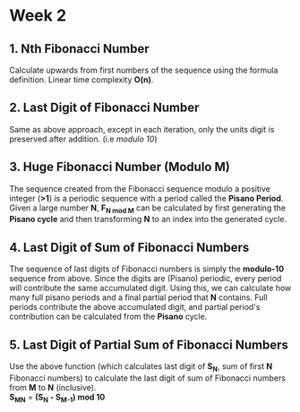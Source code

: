 # Week 2

## 1. Nth Fibonacci Number

Calculate upwards from first numbers of the sequence using the formula definition. Linear time
complexity **O(n)**.

## 2. Last Digit of Fibonacci Number

Same as above approach, except in each iteration, only the units digit is preserved after addition.
(i.e _modulo 10_)

## 3. Huge Fibonacci Number (Modulo M)

The sequence created from the Fibonacci sequence modulo a positive integer (**>1**) is a periodic
sequence with a period called the **Pisano Period**. Given a large number **N**, **F<sub>N mod
M** can be calculated by first generating the **Pisano cycle** and then transforming **N** to an
index into the generated cycle.

## 4. Last Digit of Sum of Fibonacci Numbers

The sequence of last digits of Fibonacci numbers is simply the **modulo-10** sequence from above.
Since the digits are (Pisano) periodic, every period will contribute the same accumulated digit.
Using this, we can calculate how many full pisano periods and a final partial period that **N**
contains. Full periods contribute the above accumulated digit, and partial period's contribution can
be calculated from the **Pisano** cycle.

## 5. Last Digit of Partial Sum of Fibonacci Numbers

Use the above function (which calculates last digit of **S<sub>N**, sum of first **N** Fibonacci
numbers) to calculate the last digit of sum of Fibonacci numbers from **M** to **N** (inclusive).  
**S<sub>MN** = **(S<sub>N</sub> - S<sub>M-1</sub>) mod 10**
